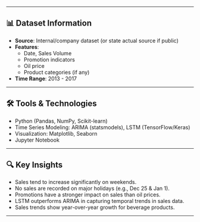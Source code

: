 
---

## 📊 Dataset Information

- **Source**: Internal/company dataset (or state actual source if public)
- **Features**:
  - Date, Sales Volume
  - Promotion indicators
  - Oil price
  - Product categories (if any)
- **Time Range**: 2013 - 2017

---

## 🛠️ Tools & Technologies

- Python (Pandas, NumPy, Scikit-learn)
- Time Series Modeling: ARIMA (statsmodels), LSTM (TensorFlow/Keras)
- Visualization: Matplotlib, Seaborn
- Jupyter Notebook

---

## 🔍 Key Insights

- Sales tend to increase significantly on weekends.
- No sales are recorded on major holidays (e.g., Dec 25 & Jan 1).
- Promotions have a stronger impact on sales than oil prices.
- LSTM outperforms ARIMA in capturing temporal trends in sales data.
- Sales trends show year-over-year growth for beverage products.

---


